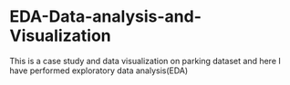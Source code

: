 # EDA-Data-analysis-and-Visualization
This is a case  study and data visualization on parking dataset and here I have performed exploratory data analysis(EDA)
